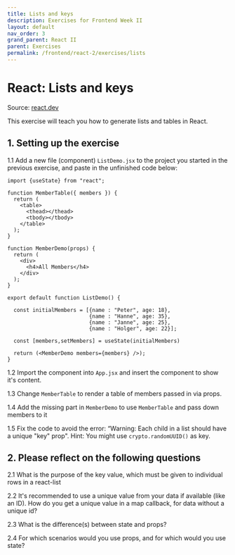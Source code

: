 ```yaml
---
title: Lists and keys
description: Exercises for Frontend Week II
layout: default
nav_order: 3
grand_parent: React II
parent: Exercises
permalink: /frontend/react-2/exercises/lists
---
```


# React: Lists and keys

Source: [react.dev](https://react.dev/learn/rendering-lists)

This exercise will teach you how to generate lists and tables in React.

## 1. Setting up the exercise

1.1 Add a new file (component) `ListDemo.jsx` to the project you started in the previous exercise, and paste in the unfinished code below:

```react
import {useState} from "react";

function MemberTable({ members }) {
  return (
    <table>
      <thead></thead>
      <tbody></tbody>
    </table>
  );
}

function MemberDemo(props) {
  return (
    <div>
      <h4>All Members</h4>
    </div>
  );
}

export default function ListDemo() {

  const initialMembers = [{name : "Peter", age: 18},
                          {name : "Hanne", age: 35},
                          {name : "Janne", age: 25},
                          {name : "Holger", age: 22}];

  const [members,setMembers] = useState(initialMembers)
  
  return (<MemberDemo members={members} />);
}
```

1.2 Import the component into `App.jsx` and insert the component to show it's content.

1.3 Change `MemberTable` to render a table of members passed in via props.

1.4 Add the missing part in `MemberDemo` to use `MemberTable` and pass down members to it

1.5 Fix the code to avoid the error: “Warning: Each child in a list should have a unique "key" prop". Hint: You might use `crypto.randomUUID()` as key.

## 2. Please reflect on the following questions

2.1 What is the purpose of the key value, which must be given to individual rows in a react-list

2.2 It's recommended to use a unique value from your data if available (like an ID). How do you get a unique value in a map callback, for data without a unique id?

2.3 What is the difference(s) between state and props?

2.4 For which scenarios would you use props, and for which would you use state?
